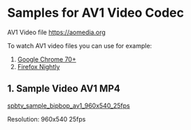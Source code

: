 # Samples for AV1 Video Codec

AV1 Video file https://aomedia.org

To watch AV1 video files you can use for example:
1) [Google Chrome 70+](https://www.google.com/chrome/beta/)
2) [Firefox Nightly](https://www.mozilla.org/en-US/firefox/channel/desktop/)

## 1. Sample Video AV1 MP4

[spbtv_sample_bipbop_av1_960x540_25fps](spbtv_sample_bipbop_av1_960x540_25fps.mp4)

Resolution: 960x540 25fps

